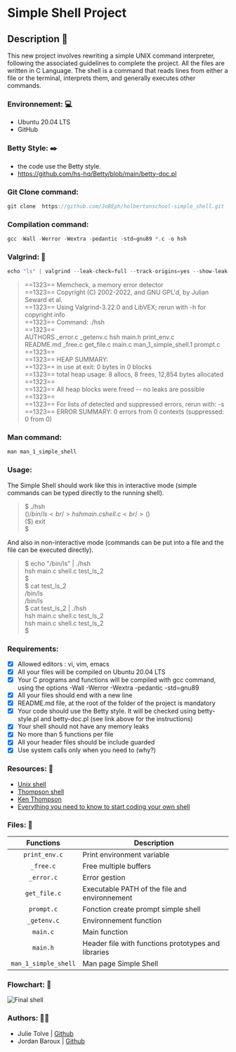 # Simple Shell Project

## Description 🧠
This new project involves rewriting a simple UNIX command interpreter, following the associated guidelines to complete the project. All the files are written in C Language. The shell is a command that reads lines from either a file or the terminal, interprets them, and generally executes other commands.

### Environnement: 💻

- Ubuntu 20.04 LTS
- GitHub

### Betty Style: ✒️

- the code use the Betty style. <br />
- https://github.com/hs-hq/Betty/blob/main/betty-doc.pl <br />

### Git Clone command:
```c
git clone  https://github.com/JoBEph/holbertonschool-simple_shell.git
```
### Compilation command:
```c
gcc -Wall -Werror -Wextra -pedantic -std=gnu89 *.c -o hsh
```
### Valgrind: 👮
```c
echo "ls" | valgrind --leak-check=full --track-origins=yes --show-leak-kinds=all ./hsh
```
> ==1323== Memcheck, a memory error detector  <br />
> ==1323== Copyright (C) 2002-2022, and GNU GPL'd, by Julian Seward et al.  <br />
> ==1323== Using Valgrind-3.22.0 and LibVEX; rerun with -h for copyright info  <br />
> ==1323== Command: ./hsh  <br />
> ==1323==  <br />
> AUTHORS    _error.c  _getenv.c   hsh     main.h                print_env.c  <br />
> README.md  _free.c   get_file.c  main.c  man_1_simple_shell.1  prompt.c  <br />
> ==1323==  <br />
> ==1323== HEAP SUMMARY:  <br />
> ==1323==     in use at exit: 0 bytes in 0 blocks  <br />
> ==1323==   total heap usage: 8 allocs, 8 frees, 12,854 bytes allocated  <br />
> ==1323==  <br />
> ==1323== All heap blocks were freed -- no leaks are possible  <br />
> ==1323==  <br />
> ==1323== For lists of detected and suppressed errors, rerun with: -s  <br />
> ==1323== ERROR SUMMARY: 0 errors from 0 contexts (suppressed: 0 from 0)  <br />

### Man command:
```c
man man_1_simple_shell
```

### Usage:

The Simple Shell should work like this in interactive mode (simple commands can be typed directly to the running shell).

> $ ./hsh  <br />
> ($) /bin/ls  <br />
> hsh main.c shell.c  <br />
> ($)  <br />
> ($) exit  <br />
> $  <br />

And also in non-interactive mode (commands can be put into a file and the file can be executed directly).

> $ echo "/bin/ls" | ./hsh  <br />
> hsh main.c shell.c test_ls_2  <br />
> $  <br />
> $ cat test_ls_2  <br />
> /bin/ls  <br />
> /bin/ls  <br />
> $ cat test_ls_2 | ./hsh  <br />
> hsh main.c shell.c test_ls_2  <br />
> hsh main.c shell.c test_ls_2  <br />
> $  <br />

### Requirements: 

- [x] Allowed editors : vi, vim, emacs <br />
- [x] All your files will be compiled on Ubuntu 20.04 LTS <br />
- [x] Your C programs and functions will be compiled with gcc command, using the options -Wall -Werror -Wextra -pedantic -std=gnu89 <br />
- [x] All your files should end with a new line <br />
- [x] README.md file, at the root of the folder of the project is mandatory <br />
- [x] Your code should use the Betty style. It will be checked using betty-style.pl and betty-doc.pl (see link above for the instructions) <br />
- [x] Your shell should not have any memory leaks <br />
- [x] No more than 5 functions per file <br />
- [x] All your header files should be include guarded <br />
- [x] Use system calls only when you need to (why?) <br />

### Resources: 🚩

* [Unix shell](https://en.wikipedia.org/wiki/Unix_shell)
* [Thompson shell](https://en.wikipedia.org/wiki/Thompson_shell)
* [Ken Thompson](https://en.wikipedia.org/wiki/Ken_Thompson)
* [Everything you need to know to start coding your own shell](https://intranet.hbtn.io/concepts/64)

### Files: 📜

|  **Functions**  	   | **Description**                                       |
|:---------------:	   |-------------------------------------------------------|
| `print_env.c`        | Print environment variable                            |
| `_free.c`     	   | Free multiple buffers                                 |
| `_error.c`           | Error gestion                                         |
| `get_file.c`         | Executable PATH of the file and environnement         |
| `prompt.c`      	   | Fonction create prompt simple shell                   |
| `_getenv.c`          | Environnement function                                |
| `main.c`        	   | Main function                                         |
| `main.h`        	   | Header file with functions prototypes and libraries   |
| `man_1_simple_shell` | Man page Simple Shell                                 |

### Flowchart: 🚆
![Final shell](https://github.com/user-attachments/assets/cdacb858-a2b2-4e54-b416-b3cc8eeb4d17)


### Authors: 🤼‍♀️

* Julie Tolve | [Github](https://github.com/JulieRaph)
* Jordan Baroux | [Github](https://github.com/JoBEph)

